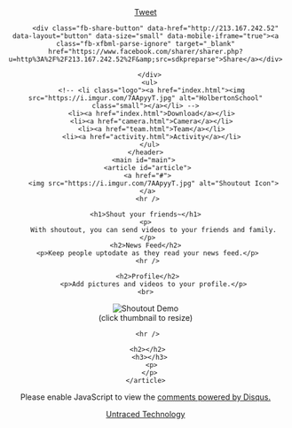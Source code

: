<head>
<link rel="icon" 
      type="image/png" 
      href="https://i.imgur.com/7AApyyT.jpg">
    <link href="https://www.holbertonschool.com/level2/holberton.css" rel="stylesheet">
    <link href="styles.css" rel="stylesheet">
    <meta charset="UTF-8">
    <meta name="description" content="Shoutout App - index">
    <meta name="author" content="Untraced Technology">
    <meta name="viewport" content="width=device-width, initial-scale=1.0">
</head>
  <body class="works_on_smartphone" id="body">
<div id="fb-root"></div>
<script>(function(d, s, id) {
  var js, fjs = d.getElementsByTagName(s)[0];
  if (d.getElementById(id)) return;
  js = d.createElement(s); js.id = id;
  js.src = 'https://connect.facebook.net/en_US/sdk.js#xfbml=1&version=v2.11';
  fjs.parentNode.insertBefore(js, fjs);
}(document, 'script', 'facebook-jssdk'));</script>
    <header id="header">
<div class="right">
        <a href="https://twitter.com/share?ref_src=twsrc%5Etfw" class="twitter-share-button" data-show-count="false">Tweet</a><script async src="https://platform.twitter.com/widgets.js" charset="utf-8"></script><br>
      
                        
         <div class="fb-share-button" data-href="http://213.167.242.52" data-layout="button" data-size="small" data-mobile-iframe="true"><a class="fb-xfbml-parse-ignore" target="_blank" href="https://www.facebook.com/sharer/sharer.php?u=http%3A%2F%2F213.167.242.52%2F&amp;src=sdkpreparse">Share</a></div>

      </div>
      <ul>
       <!-- <li class="logo"><a href="index.html"><img src="https://i.imgur.com/7AApyyT.jpg" alt="HolbertonSchool" class="small"></a></li> -->
       <li><a href="index.html">Download</a></li>
       <li><a href="camera.html">Camera</a></li>
       <li><a href="team.html">Team</a></li>
       <li><a href="activity.html">Activity</a></li>
      </ul>
    </header>
    <main id="main"> 
     <article id="article">
     <a href="#">
        <img src="https://i.imgur.com/7AApyyT.jpg" alt="Shoutout Icon">
     </a>
     <hr />

     <h1>Shout your friends~</h1> 
     <p> 
        With shoutout, you can send videos to your friends and family.
     </p>
     <h2>News Feed</h2> 
     <p>Keep people uptodate as they read your news feed.</p>
     <hr />

     <h2>Profile</h2>
        <p>Add pictures and videos to your profile.</p>
	<br>
 <img class="small" id="smart_thumbnail" src="https://i.imgur.com/u3TaC9l.jpg" alt="Shoutout Demo"><br>	
(click thumbnail to resize)<br>
        </p>
       
     <hr />

     <h2></h2>
      <h3></h3>
       <p>
      </p>
    </article>
   <aside id="aside"><div id="disqus_thread">
<script>

(function() { // DON'T EDIT BELOW THIS LINE
var d = document, s = d.createElement('script');
s.src = 'https://htmllab.disqus.com/embed.js';
s.setAttribute('data-timestamp', +new Date());
(d.head || d.body).appendChild(s);
})();
</script>
<noscript>Please enable JavaScript to view the <a href="https://disqus.com/?ref_noscript">comments powered by Disqus.</a></noscript>
</div>
</aside>
   </main>
   <footer id="footer"><p><a href="https://twitter.com/@JsonBurke" target="_blank">Untraced Technology</a></p></footer>
  <script src="index.js"></script>
  </body>
